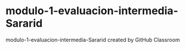 # modulo-1-evaluacion-intermedia-Sararid
modulo-1-evaluacion-intermedia-Sararid created by GitHub Classroom
